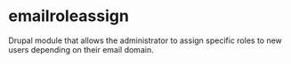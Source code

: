 emailroleassign
===============

Drupal module that allows the administrator to assign specific roles to new users depending on their email domain.
